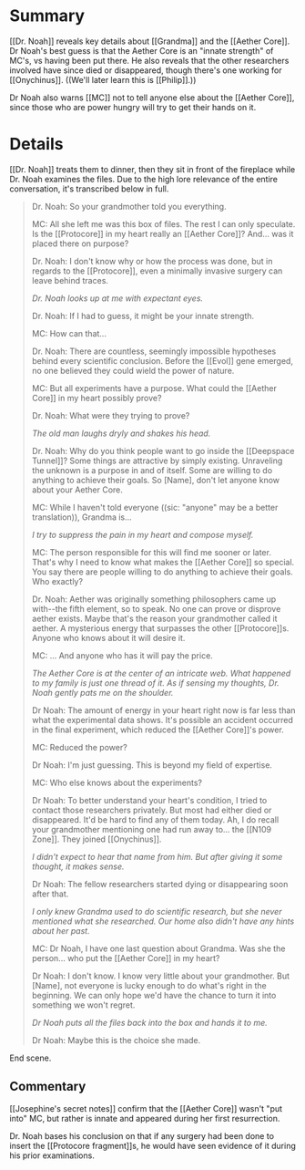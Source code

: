 # Summary
[[Dr. Noah]] reveals key details about [[Grandma]] and the [[Aether Core]]. Dr Noah's best guess is that the Aether Core is an "innate strength" of MC's, vs having been put there. He also reveals that the other researchers involved have since died or disappeared, though there's one working for [[Onychinus]]. ((We'll later learn this is [[Philip]].))

Dr Noah also warns [[MC]] not to tell anyone else about the [[Aether Core]], since those who are power hungry will try to get their hands on it.

# Details
[[Dr. Noah]] treats them to dinner, then they sit in front of the fireplace while Dr. Noah examines the files. Due to the high lore relevance of the entire conversation, it's transcribed below in full.

> Dr. Noah: So your grandmother told you everything.
>
> MC: All she left me was this box of files. The rest I can only speculate. Is the [[Protocore]] in my heart really an [[Aether Core]]? And... was it placed there on purpose?
>
> Dr. Noah: I don't know why or how the process was done, but in regards to the [[Protocore]], even a minimally invasive surgery can leave behind traces.
>
> *Dr. Noah looks up at me with expectant eyes.*
>
> Dr. Noah: If I had to guess, it might be your innate strength.
>
> MC: How can that...
>
> Dr. Noah: There are countless, seemingly impossible hypotheses behind every scientific conclusion. Before the [[Evol]] gene emerged, no one believed they could wield the power of nature.
>
> MC: But all experiments have a purpose. What could the [[Aether Core]] in my heart possibly prove?
>
> Dr. Noah: What were they trying to prove?
>
> *The old man laughs dryly and shakes his head.*
>
> Dr. Noah: Why do you think people want to go inside the [[Deepspace Tunnel]]? Some things are attractive by simply existing. Unraveling the unknown is a purpose in and of itself. Some are willing to do anything to achieve their goals. So [Name], don't let anyone know about your Aether Core.
>
> MC: While I haven't told everyone ((sic: "anyone" may be a better translation)), Grandma is...
>
> *I try to suppress the pain in my heart and compose myself.*
>
> MC: The person responsible for this will find me sooner or later. That's why I need to know what makes the [[Aether Core]] so special. You say there are people willing to do anything to achieve their goals. Who exactly?
>
> Dr. Noah: Aether was originally something philosophers came up with--the fifth element, so to speak. No one can prove or disprove aether exists. Maybe that's the reason your grandmother called it aether. A mysterious energy that surpasses the other [[Protocore]]s. Anyone who knows about it will desire it.
>
> MC: ... And anyone who has it will pay the price.
>
> *The Aether Core is at the center of an intricate web. What happened to my family is just one thread of it. As if sensing my thoughts, Dr. Noah gently pats me on the shoulder.*
>
> Dr Noah: The amount of energy in your heart right now is far less than what the experimental data shows. It's possible an accident occurred in the final experiment, which reduced the [[Aether Core]]'s power.
>
> MC: Reduced the power?
>
> Dr Noah: I'm just guessing. This is beyond my field of expertise.
>
> MC: Who else knows about the experiments?
> 
> Dr Noah: To better understand your heart's condition, I tried to contact those researchers privately. But most had either died or disappeared. It'd be hard to find any of them today. Ah, I do recall your grandmother mentioning one had run away to... the [[N109 Zone]]. They joined [[Onychinus]].
> 
> *I didn't expect to hear that name from him. But after giving it some thought, it makes sense.*
> 
> Dr Noah: The fellow researchers started dying or disappearing soon after that.
> 
> *I only knew Grandma used to do scientific research, but she never mentioned what she researched. Our home also didn't have any hints about her past.*
> 
> MC: Dr Noah, I have one last question about Grandma. Was she the person... who put the [[Aether Core]] in my heart?
> 
> Dr Noah: I don't know. I know very little about your grandmother. But [Name], not everyone is lucky enough to do what's right in the beginning. We can only hope we'd have the chance to turn it into something we won't regret.
> 
> *Dr Noah puts all the files back into the box and hands it to me.*
> 
> Dr Noah: Maybe this is the choice she made.

End scene.
## Commentary
[[Josephine's secret notes]] confirm that the [[Aether Core]] wasn't "put into" MC, but rather is innate and appeared during her first resurrection.

Dr. Noah bases his conclusion on that if any surgery had been done to insert the [[Protocore fragment]]s, he would have seen evidence of it during his prior examinations.